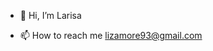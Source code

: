 - 👋 Hi, I’m Larisa 



- 📫 How to reach me lizamore93@gmail.com

<!---
Hendrahh/Hendrahh is a ✨ special ✨ repository because its `README.md` (this file) appears on your GitHub profile.
You can click the Preview link to take a look at your changes.
--->

